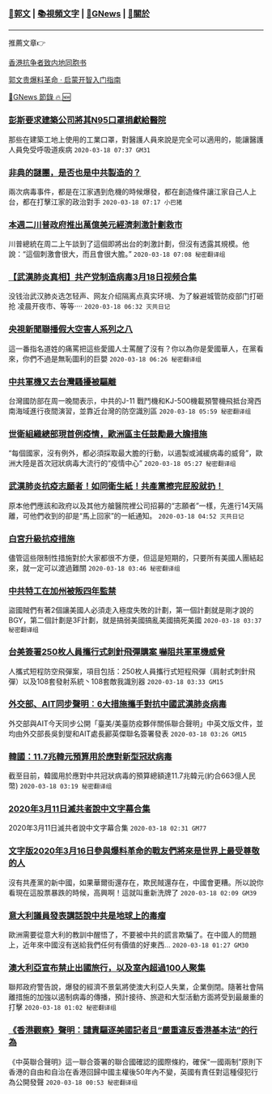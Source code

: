 ###  [:eagle:郭文](https://github.com/ourhimalayas/txt) | [:books:視頻文字](https://github.com/ourhimalayas/txt/blob/master/content/README.md) | [:newspaper:GNews](https://github.com/ourhimalayas/txt/blob/master/content/gnews/README.md) | [:pray:關於](https://github.com/ourhimalayas/home/tree/master/about)
---

推薦文章:point_right:

[香港抗争者致内地同胞书](https://github.com/ourhimalayas/news/blob/master/2019/08/a_letter_from_the_hong_kong_people.md)

[郭文贵爆料革命 · 启蒙开智入门指南](https://github.com/ourhimalayas/txt/issues/1)

[:newspaper:GNews 節錄 :fire: :new:](https://github.com/ourhimalayas/txt/blob/master/content/gnews/README.md) 



### [彭斯要求建築公司將其N95口罩捐獻給醫院](/content/gnews/1/README.md)

那些在建築工地上使用的工業口罩，對醫護人員來說是完全可以適用的，能讓醫護人員免受呼吸道疾病  `2020-03-18 07:37 GM31`

### [非典的謎團，是否也是中共製造的？](/content/gnews/2/README.md)

兩次病毒事件，都是在江家遇到危機的時候爆發，都在創造條件讓江家自己人上台，都在打擊江家的政治對手  `2020-03-18 07:17 小巴猪`

### [本週二川普政府推出萬億美元經濟刺激計劃救市](/content/gnews/3/README.md)

川普總統在周二上午談到了這個即將出台的刺激計劃，但沒有透露其規模。他說：“這個刺激會很大，而且會很大膽。”  `2020-03-18 07:08 秘密翻译组`

### [【武漢肺炎真相】共产党制造病毒3月18日视频合集](/content/gnews/4/README.md)

没钱治武汉肺炎选怎轻声、网友介绍隔离点真实环境、为了躲避城管防疫部门打砸抢 凌晨开夜市、等等····  `2020-03-18 06:32 灭共日记`

### [央視新聞聯播假大空害人系列之八](/content/gnews/5/README.md)

這一番指名道姓的痛罵把這些愛國人士罵醒了沒有？你以為你是愛國華人，在黨看來，你們不過是無恥圖利的巨嬰  `2020-03-18 06:26 秘密翻译组`

### [中共軍機又去台灣騷擾被驅離](/content/gnews/6/README.md)

台灣國防部在周一晚間表示，中共的J-11 戰鬥機和KJ-500機載預警機飛抵台灣西南海域進行夜間演習，並靠近台灣的防空識別區  `2020-03-18 05:59 秘密翻译组`

### [世衛組織總部現首例疫情，歐洲區主任鼓勵最大膽措施](/content/gnews/7/README.md)

“每個國家，沒有例外，都必須採取最大膽的行動，以遏製或減緩病毒的威脅”，歐洲大陸是首次冠狀病毒大流行的“疫情中心”  `2020-03-18 05:27 秘密翻译组`

### [武漢肺炎抗疫志願者！如同衛生紙！共產黨擦完屁股就扔！](/content/gnews/8/README.md)

原本他們應該和政府以及其他方艙醫院裡公司招募的“志願者”一樣，先進行14天隔離，可他們收到的卻是“馬上回家”的一紙通知。  `2020-03-18 04:52 灭共日记`

### [白宮升級抗疫措施](/content/gnews/9/README.md)

儘管這些限制性措施對於大家都很不方便，但這是短期的，只要所有美國人團結起來，就一定可以渡過難關  `2020-03-18 03:46 秘密翻译组`

### [中共特工在加州被叛四年監禁](/content/gnews/10/README.md)

盜國賊們有著2個讓美國人必須走入極度失敗的計劃，第一個計劃就是剛才說的BGY，第二個計劃是3F計劃，就是搞弱美國搞亂美國搞死美國  `2020-03-18 03:37 秘密翻译组`

### [台美簽署250枚人員攜行式刺針飛彈購案 嚇阻共軍軍機威脅](/content/gnews/11/README.md)

人攜式短程防空飛彈案，項目包括：250枚人員攜行式短程飛彈（肩射式刺針飛彈）以及108套發射系統丶108套敵我識別器  `2020-03-18 03:33 GM15`

### [外交部、AIT同步聲明︰6大措施攜手對抗中國武漢肺炎病毒](/content/gnews/12/README.md)

外交部與AIT今天同步公開「臺美/美臺防疫夥伴關係聯合聲明」中英文版文件，並均由外交部長吳釗燮和AIT處長酈英傑聯名簽署發表  `2020-03-18 03:26 GM15`

### [韓國：11.7兆韓元預算用於應對新型冠狀病毒](/content/gnews/13/README.md)

截至目前，韓國用於應對中共冠狀病毒的預算總額達11.7兆韓元(約合663億人民幣)  `2020-03-18 03:19 秘密翻译组`

### [2020年3月11日滅共者說中文字幕合集](/content/gnews/14/README.md)

2020年3月11日滅共者說中文字幕合集  `2020-03-18 02:31 GM77`

### [文字版2020年3月16日參與爆料革命的戰友們將來是世界上最受尊敬的人](/content/gnews/15/README.md)

沒有共產黨的新中國，如果華爾街還存在，欺民賊還存在，中國會更糟。所以說你看現在這股票暴跌的時候，高興啊！這就叫重新洗牌了  `2020-03-18 02:09 GM39`

### [意大利議員發表講話說中共是地球上的毒瘤](/content/gnews/16/README.md)

歐洲需要從意大利的教訓中醒悟了，不要被中共的謊言欺騙了。在中國人的問題上，近年來中國沒有送給我們任何有價值的好東西...  `2020-03-18 01:27 GM30`

### [澳大利亞宣布禁止出國旅行，以及室內超過100人聚集](/content/gnews/17/README.md)

聯邦政府警告說，爆發的經濟不景氣將使澳大利亞人失業，企業倒閉。隨著社會隔離措施的加強以遏制病毒的傳播，預計接待、旅遊和大型活動方面將受到最嚴重的打擊  `2020-03-18 01:02 秘密翻译组`

### [《香港觀察》聲明：譴責驅逐美國記者且“嚴重違反香港基本法”的行為](/content/gnews/18/README.md)

《中英聯合聲明》這一聯合簽署的聯合國確認的國際條約，確保“一國兩制”原則下香港的自由和自治在香港回歸中國主權後50年內不變，英國有責任對這種侵犯行為公開發聲  `2020-03-18 00:53 秘密翻译组`


